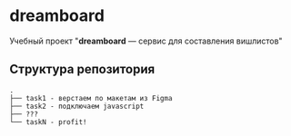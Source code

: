 # dreamboard

Учебный проект "**dreamboard** — cервис для составления вишлистов"

## Структура репозитория

```text
.
├── task1 - верстаем по макетам из Figma
├── task2 - подключаем javascript
├── ???
└── taskN - profit!
```
